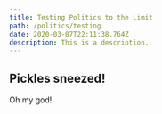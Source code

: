 ```yaml
---
title: Testing Politics to the Limit
path: /politics/testing
date: 2020-03-07T22:11:38.764Z
description: This is a description.
---
```

## Pickles sneezed!

Oh my god!